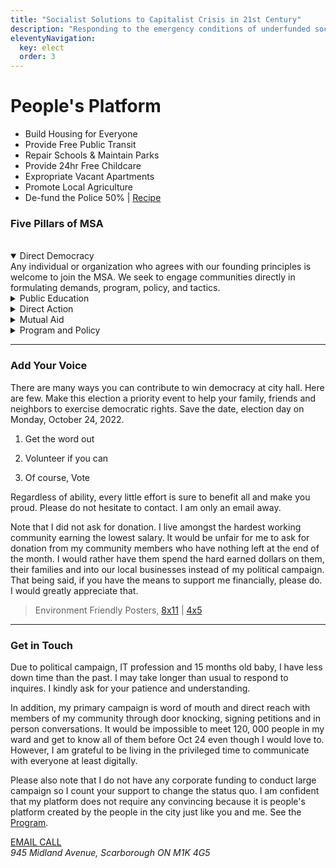 ```yaml
---
title: "Socialist Solutions to Capitalist Crisis in 21st Century"
description: "Responding to the emergency conditions of underfunded social security against uncivilized corporate interest"
eleventyNavigation:
  key: elect
  order: 3
---
```


# People's Platform

<section>

- Build Housing for Everyone
- Provide Free Public Transit
- Repair Schools & Maintain Parks
- Provide 24hr Free Childcare
- Expropriate Vacant Apartments
- Promote Local Agriculture
- De-fund the Police 50% | [Recipe](https://github.com/kiri-vadivelu/project-108/blob/main/src/assets/docs/peoples-platform.pdf)

</section>

### Five Pillars of MSA

<br>
<details open>
<summary>Direct Democracy</summary>
Any individual or organization who agrees with our founding principles is
welcome to join the MSA. We seek to engage communities directly in
formulating demands, program, policy, and tactics.
</details>
<details>
<summary>Public Education</summary>
The struggle to radically transform society requires widespread education on
the failures of capitalism, imperialism, and colonialism to meet human needs
and on the necessity for a government led by workers and oppressed people.
To this end, we commit to holding public forums and town hall meetings to
amplify the voices of organizers leading the struggle against oppression and
exploitation.
</details>
<details>
<summary>Direct Action</summary>
Transformation of society cannot be achieved solely through parliamentary
means. History shows that all significant advances in human liberation are
won through the mass mobilization of people. The MSA recognizes the blockade
of roads and infrastructure as an important form of democracy. Founding
members of the MSA regularly participate in and organize direct action to
advance our demands, and we do not plan to stop!
</details>
<details>
<summary>Mutual Aid</summary>
The pandemic highlighted once again the human tendency towards mutual
assistance. While the city repeatedly failed to keep its inhabitants safe,
and police brutalized the most vulnerable amongst us, we stepped up. We keep
us safe! The MSA will organize mutual aid, not because it cannot succeed in
meeting all unmet needs, but because we strive to elevate our ability to
keep our communities safe into political power.
</details>
<details>
<summary>Program and Policy</summary>
The transformable vision we advance for the people living in our city needs
to be made clear in program and policy. The crystallization of our general
demands into a concrete plan will show that socialism not only better meets
the needs of people but in many cases, will cost workers and oppressed
people less. What we need to do, to begin, is to get rid of the food
scalpers, housing profiteers, and parasitic oligarchs!
</details>

---

### Add Your Voice

There are many ways you can contribute to win democracy at city hall. Here
are few. Make this election a priority event to help your family, friends
and neighbors to exercise democratic rights. Save the date, election day on
Monday, October 24, 2022.

1. Get the word out

2. Volunteer if you can

3. Of course, Vote

Regardless of ability, every little effort is sure to benefit all and make
you proud. Please do not hesitate to contact. I am only an email away.

Note that I did not ask for donation. I live amongst the hardest working
community earning the lowest salary. It would be unfair for me to ask for
donation from my community members who have nothing left at the end of the month. I would rather have them spend the hard earned dollars on them, their families and into our local businesses instead of my political campaign. That being said, if you have the means to support me financially, please do. I would greatly appreciate that.

> Environment Friendly Posters, [8x11](https://github.com/kiri-vadivelu/project-108/blob/main/src/assets/docs/8x11.pdf) | [4x5](https://github.com/kiri-vadivelu/project-108/blob/main/src/assets/docs/4x5.pdf)

---

### Get in Touch

Due to political campaign, IT profession and 15 months old baby, I have less
down time than the past. I may take longer than usual to respond to
inquires. I kindly ask for your patience and understanding.

In addition, my primary campaign is word of mouth and direct reach with
members of my community through door knocking, signing petitions and in
person conversations. It would be impossible to meet 120, 000 people in my
ward and get to know all of them before Oct 24 even though I would love to.
However, I am grateful to be living in the privileged time to
communicate with everyone at least digitally.

Please also note that I do not have any corporate funding to conduct large
campaign so I count your support to change the status quo. I am confident
that my platform does not require any convincing because it is people's
platform created by the people in the city just like you and me. See the [Program](https://github.com/kiri-vadivelu/project-108/blob/main/src/assets/docs/peoples-platform.pdf).

<section>

<a href="mailto:office@kiri-vadivelu.ca?subject = Feedback&body = Message">
   EMAIL
</a>
<a href="tel:416-884-1879">CALL</a>

<address>945 Midland Avenue, Scarborough ON M1K 4G5<address>

</section>
